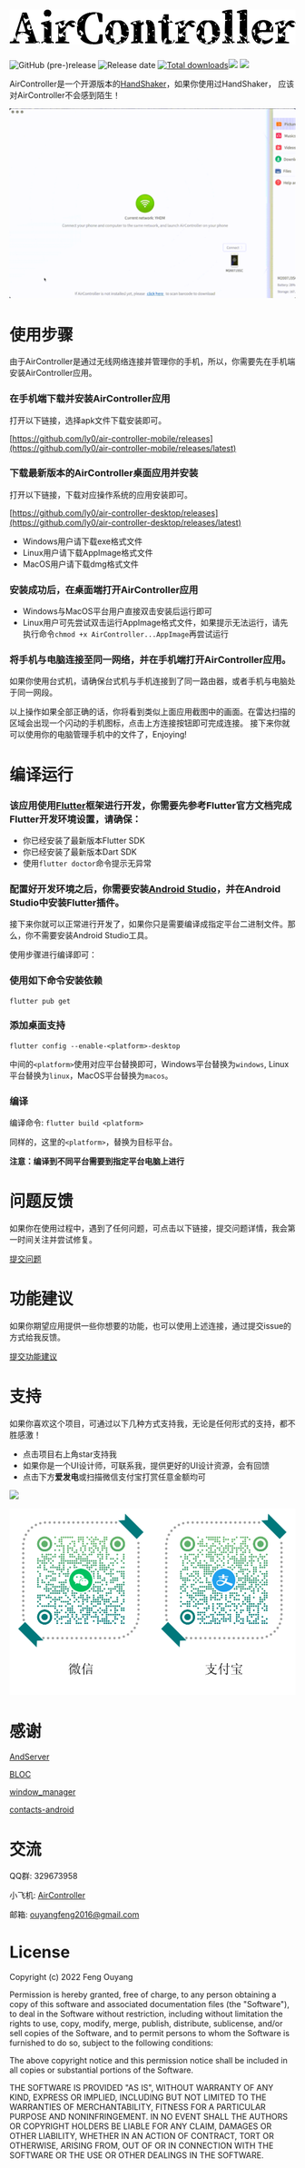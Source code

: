 # ![](https://raw.githubusercontent.com/yuanhoujun/material/main/AirController/images/logo.png)

![GitHub (pre-)release](https://img.shields.io/github/release/ly0/air-controller-desktop/all.svg?style=flat-square)
![Release date](https://img.shields.io/github/release-date/ly0/air-controller-desktop)
[![Total downloads](https://img.shields.io/github/downloads/ly0/air-controller-desktop/total.svg)](https://github.com/ly0/air-controller-desktop/releases)[![](https://img.shields.io/github/issues/ly0/air-controller-desktop)](https://github.com/ly0/air-controller-desktop/issues)
[![](https://img.shields.io/github/license/ly0/air-controller-desktop)](https://github.com/ly0/air-controller-desktop/blob/master/LICENSE)

AirController是一个开源版本的[HandShaker](https://www.smartisan.com/apps/#/handshaker)，如果你使用过HandShaker，
应该对AirController不会感到陌生！

![Preview](https://raw.githubusercontent.com/yuanhoujun/material/main/AirController/images/demo.gif)

# 使用步骤
由于AirController是通过无线网络连接并管理你的手机，所以，你需要先在手机端安装AirController应用。

### 在手机端下载并安装AirController应用

打开以下链接，选择apk文件下载安装即可。

[https://github.com/ly0/air-controller-mobile/releases](https://github.com/ly0/air-controller-mobile/releases/latest)

### 下载最新版本的AirController桌面应用并安装

打开以下链接，下载对应操作系统的应用安装即可。

[https://github.com/ly0/air-controller-desktop/releases](https://github.com/ly0/air-controller-desktop/releases/latest)

* Windows用户请下载exe格式文件
* Linux用户请下载AppImage格式文件
* MacOS用户请下载dmg格式文件

### 安装成功后，在桌面端打开AirController应用

* Windows与MacOS平台用户直接双击安装后运行即可
* Linux用户可先尝试双击运行AppImage格式文件，如果提示无法运行，请先执行命令`chmod +x AirController...AppImage`再尝试运行

### 将手机与电脑连接至同一网络，并在手机端打开AirController应用。
如果你使用台式机，请确保台式机与手机连接到了同一路由器，或者手机与电脑处于同一网段。

以上操作如果全部正确的话，你将看到类似上面应用截图中的画面。在雷达扫描的区域会出现一个闪动的手机图标，点击上方连接按钮即可完成连接。
接下来你就可以使用你的电脑管理手机中的文件了，Enjoying!

# 编译运行
### 该应用使用[Flutter](https://flutter.dev/)框架进行开发，你需要先参考Flutter官方文档完成Flutter开发环境设置，请确保：

* 你已经安装了最新版本Flutter SDK
* 你已经安装了最新版本Dart SDK
* 使用`flutter doctor`命令提示无异常

### 配置好开发环境之后，你需要安装[Android Studio](https://developer.android.com/studio)，并在Android Studio中安装Flutter插件。

接下来你就可以正常进行开发了，如果你只是需要编译成指定平台二进制文件。那么，你不需要安装Android Studio工具。

使用步骤进行编译即可：

### 使用如下命令安装依赖

```
flutter pub get
```

### 添加桌面支持

```
flutter config --enable-<platform>-desktop
```

中间的`<platform>`使用对应平台替换即可，Windows平台替换为`windows`, Linux平台替换为`linux`，MacOS平台替换为`macos`。

### 编译

编译命令: `flutter build <platform>`

同样的，这里的`<platform>`，替换为目标平台。

**注意：编译到不同平台需要到指定平台电脑上进行**

# 问题反馈
如果你在使用过程中，遇到了任何问题，可点击以下链接，提交问题详情，我会第一时间关注并尝试修复。

[提交问题](https://github.com/ly0/air-controller-desktop/issues/new?assignees=&labels=&template=bug_report.md&title=)


# 功能建议
如果你期望应用提供一些你想要的功能，也可以使用上述连接，通过提交issue的方式给我反馈。

[提交功能建议](https://github.com/ly0/air-controller-desktop/issues/new?assignees=&labels=&template=feature_request.md&title=)

# 支持
如果你喜欢这个项目，可通过以下几种方式支持我，无论是任何形式的支持，都不胜感激！

* 点击项目右上角star支持我
* 如果你是一个UI设计师，可联系我，提供更好的UI设计资源，会有回馈
* 点击下方**爱发电**或扫描微信支付宝打赏任意金额均可

[![](https://img.shields.io/badge/-%E6%9D%A5%E7%88%B1%E5%8F%91%E7%94%B5%E6%94%AF%E6%8C%81%E6%88%91-%23977ce4?style=for-the-badge&logo=buymeacoffee&logoColor=%23ffffff)](https://afdian.net/@ouyangfeng2016)

![](https://raw.githubusercontent.com/yuanhoujun/material/main/Pay/wechat_alipay.png)

# 感谢
[AndServer](https://github.com/yanzhenjie/AndServer)

[BLOC](https://github.com/felangel/bloc.git)

[window_manager](https://github.com/leanflutter/window_manager)

[contacts-android](https://github.com/vestrel00/contacts-android)

# 交流
QQ群: 329673958

小飞机: [AirController](https://t.me/aircontroller2022)

邮箱: [ouyangfeng2016@gmail.com](mailto:ouyangfeng2016@gmail.com)

# License
Copyright (c) 2022 Feng Ouyang

Permission is hereby granted, free of charge, to any person obtaining a copy
of this software and associated documentation files (the "Software"), to deal
in the Software without restriction, including without limitation the rights
to use, copy, modify, merge, publish, distribute, sublicense, and/or sell
copies of the Software, and to permit persons to whom the Software is
furnished to do so, subject to the following conditions:

The above copyright notice and this permission notice shall be included in all
copies or substantial portions of the Software.

THE SOFTWARE IS PROVIDED "AS IS", WITHOUT WARRANTY OF ANY KIND, EXPRESS OR
IMPLIED, INCLUDING BUT NOT LIMITED TO THE WARRANTIES OF MERCHANTABILITY,
FITNESS FOR A PARTICULAR PURPOSE AND NONINFRINGEMENT. IN NO EVENT SHALL THE
AUTHORS OR COPYRIGHT HOLDERS BE LIABLE FOR ANY CLAIM, DAMAGES OR OTHER
LIABILITY, WHETHER IN AN ACTION OF CONTRACT, TORT OR OTHERWISE, ARISING FROM,
OUT OF OR IN CONNECTION WITH THE SOFTWARE OR THE USE OR OTHER DEALINGS IN THE
SOFTWARE.
